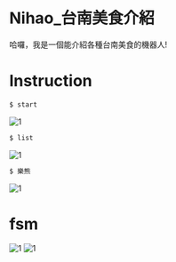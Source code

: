 # Nihao_台南美食介紹

哈囉，我是一個能介紹各種台南美食的機器人!

# Instruction
  ```sh
$ start
```
![1](https://i.imgur.com/aEbuEp3.png)
  ```sh
$ list
```
![1](https://i.imgur.com/FSjithD.png)
  ```sh
$ 樂熊
```
![1](https://i.imgur.com/LbytWVq.png)


# fsm
![1](https://i.imgur.com/MD0CyuV.png)
![1](https://i.imgur.com/TwSye3p.png)


